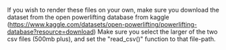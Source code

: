 If you wish to render these files on your own, make sure you download the dataset from the open powerlifting database from kaggle (https://www.kaggle.com/datasets/open-powerlifting/powerlifting-database?resource=download)
Make sure you select the larger of the two csv files (500mb plus), and set the "read_csv()" function to that file-path.
